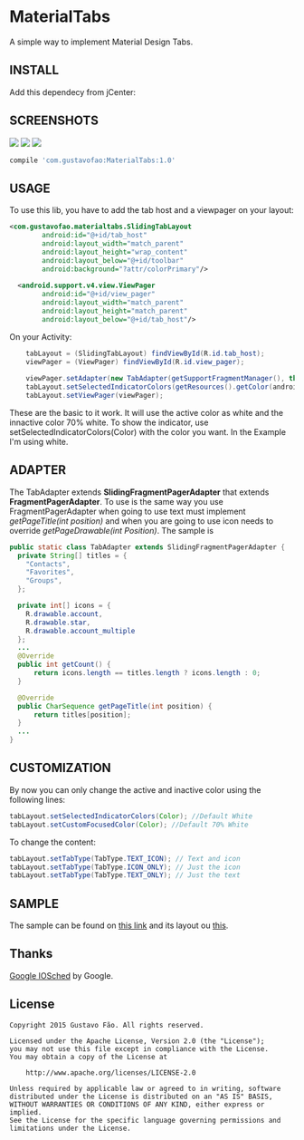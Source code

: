 # MaterialTabs

A simple way to implement Material Design Tabs.

## INSTALL
Add this dependecy from jCenter:

## SCREENSHOTS
![](screenshots/tela_01.png) ![](screenshots/tela_02.png) ![](screenshots/tela_03.png)

``` groovy
compile 'com.gustavofao:MaterialTabs:1.0'
```

## USAGE
To use this lib, you have to add the tab host and a viewpager on your layout:
``` xml
<com.gustavofao.materialtabs.SlidingTabLayout
        android:id="@+id/tab_host"
        android:layout_width="match_parent"
        android:layout_height="wrap_content"
        android:layout_below="@+id/toolbar"
        android:background="?attr/colorPrimary"/>
        
  <android.support.v4.view.ViewPager
        android:id="@+id/view_pager"
        android:layout_width="match_parent"
        android:layout_height="match_parent"
        android:layout_below="@+id/tab_host"/>
```

On your Activity:
``` java
    tabLayout = (SlidingTabLayout) findViewById(R.id.tab_host);
    viewPager = (ViewPager) findViewById(R.id.view_pager);
    
    viewPager.setAdapter(new TabAdapter(getSupportFragmentManager(), this));
    tabLayout.setSelectedIndicatorColors(getResources().getColor(android.R.color.white));
    tabLayout.setViewPager(viewPager);
```

These are the basic to it work. It will use the active color as white and the innactive color 70% white. To show the indicator, use setSelectedIndicatorColors(Color) with the color you want. In the Example I'm using white.

## ADAPTER
The TabAdapter extends **SlidingFragmentPagerAdapter** that extends **FragmentPagerAdapter**. To use is the same way you use FragmentPagerAdapter when going to use text must implement *getPageTitle(int position)* and when you are going to use icon needs to override *getPageDrawable(int Position)*. The sample is 
``` java
public static class TabAdapter extends SlidingFragmentPagerAdapter {
  private String[] titles = {
    "Contacts",
    "Favorites",
    "Groups",
  };

  private int[] icons = {
    R.drawable.account,
    R.drawable.star,
    R.drawable.account_multiple
  };
  ...
  @Override
  public int getCount() {
      return icons.length == titles.length ? icons.length : 0;
  }

  @Override
  public CharSequence getPageTitle(int position) {
      return titles[position];
  }
  ...
}
```

## CUSTOMIZATION

By now you can only change the active and inactive color using the following lines:
``` java
tabLayout.setSelectedIndicatorColors(Color); //Default White
tabLayout.setCustomFocusedColor(Color); //Default 70% White
```

To change the content:
``` java
tabLayout.setTabType(TabType.TEXT_ICON); // Text and icon
tabLayout.setTabType(TabType.ICON_ONLY); // Just the icon
tabLayout.setTabType(TabType.TEXT_ONLY); // Just the text
```
## SAMPLE
The sample can be found on [this link](https://github.com/faogustavo/MaterialTabs/blob/master/sample/src/main/java/com/gustavofao/materialtablayout/sample/MainActivity.java) and its layout ou [this](https://github.com/faogustavo/MaterialTabs/blob/master/sample/src/main/res/layout/activity_main.xml).

## Thanks
[Google IOSched](https://github.com/google/iosched/) by Google.

## License
    Copyright 2015 Gustavo Fão. All rights reserved.
    
    Licensed under the Apache License, Version 2.0 (the "License");
    you may not use this file except in compliance with the License.
    You may obtain a copy of the License at
    
        http://www.apache.org/licenses/LICENSE-2.0
    
    Unless required by applicable law or agreed to in writing, software
    distributed under the License is distributed on an "AS IS" BASIS,
    WITHOUT WARRANTIES OR CONDITIONS OF ANY KIND, either express or implied.
    See the License for the specific language governing permissions and
    limitations under the License.
